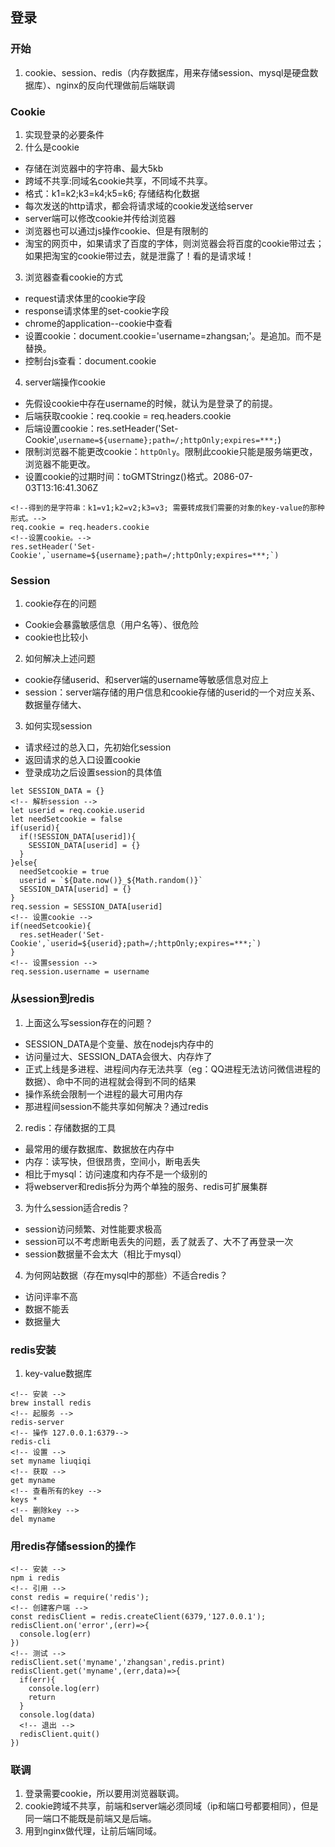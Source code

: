 ## 登录

### 开始

1. cookie、session、redis（内存数据库，用来存储session、mysql是硬盘数据库）、nginx的反向代理做前后端联调

### Cookie

1. 实现登录的必要条件
2. 什么是cookie
  + 存储在浏览器中的字符串、最大5kb
  + 跨域不共享:同域名cookie共享，不同域不共享。
  + 格式：k1=k2;k3=k4;k5=k6; 存储结构化数据
  + 每次发送的http请求，都会将请求域的cookie发送给server
  + server端可以修改cookie并传给浏览器
  + 浏览器也可以通过js操作cookie、但是有限制的
  + 淘宝的网页中，如果请求了百度的字体，则浏览器会将百度的cookie带过去；如果把淘宝的cookie带过去，就是泄露了！看的是请求域！
  
3. 浏览器查看cookie的方式
  + request请求体里的cookie字段
  + response请求体里的set-cookie字段
  + chrome的application--cookie中查看
  + 设置cookie：document.cookie='username=zhangsan;'。是追加。而不是替换。
  + 控制台js查看：document.cookie
  
4. server端操作cookie
  + 先假设cookie中存在username的时候，就认为是登录了的前提。
  + 后端获取cookie：req.cookie = req.headers.cookie
  + 后端设置cookie：res.setHeader('Set-Cookie',`username=${username};path=/;httpOnly;expires=***;`)
  + 限制浏览器不能更改cookie：`httpOnly`。限制此cookie只能是服务端更改，浏览器不能更改。
  + 设置cookie的过期时间：toGMTStringz()格式。2086-07-03T13:16:41.306Z
  
```
<!--得到的是字符串：k1=v1;k2=v2;k3=v3; 需要转成我们需要的对象的key-value的那种形式。-->
req.cookie = req.headers.cookie
<!--设置cookie。-->
res.setHeader('Set-Cookie',`username=${username};path=/;httpOnly;expires=***;`)
```
  
### Session

1. cookie存在的问题
  + Cookie会暴露敏感信息（用户名等）、很危险
  + cookie也比较小

2. 如何解决上述问题
  + cookie存储userid、和server端的username等敏感信息对应上
  + session：server端存储的用户信息和cookie存储的userid的一个对应关系、数据量存储大、 

3. 如何实现session
  + 请求经过的总入口，先初始化session
  + 返回请求的总入口设置cookie
  + 登录成功之后设置session的具体值


```
let SESSION_DATA = {}
<!-- 解析session -->
let userid = req.cookie.userid
let needSetcookie = false
if(userid){
  if(!SESSION_DATA[userid]){
    SESSION_DATA[userid] = {}
  }
}else{
  needSetcookie = true
  userid = `${Date.now()}_${Math.random()}`
  SESSION_DATA[userid] = {}
}
req.session = SESSION_DATA[userid]
<!-- 设置cookie -->
if(needSetcookie){
  res.setHeader('Set-Cookie',`userid=${userid};path=/;httpOnly;expires=***;`)
}
<!-- 设置session -->
req.session.username = username
```

### 从session到redis

1. 上面这么写session存在的问题？
  + SESSION_DATA是个变量、放在nodejs内存中的
  + 访问量过大、SESSION_DATA会很大、内存炸了
  + 正式上线是多进程、进程间内存无法共享（eg：QQ进程无法访问微信进程的数据）、命中不同的进程就会得到不同的结果
  + 操作系统会限制一个进程的最大可用内存
  + 那进程间session不能共享如何解决？通过redis

2. redis：存储数据的工具
  + 最常用的缓存数据库、数据放在内存中
  + 内存：读写快，但很昂贵，空间小，断电丢失
  + 相比于mysql：访问速度和内存不是一个级别的
  + 将webserver和redis拆分为两个单独的服务、redis可扩展集群

3. 为什么session适合redis？
  + session访问频繁、对性能要求极高
  + session可以不考虑断电丢失的问题，丢了就丢了、大不了再登录一次
  + session数据量不会太大（相比于mysql）

4. 为何网站数据（存在mysql中的那些）不适合redis？
  + 访问评率不高
  + 数据不能丢
  + 数据量大

### redis安装

1. key-value数据库

```
<!-- 安装 -->
brew install redis
<!-- 起服务 -->
redis-server
<!-- 操作 127.0.0.1:6379-->
redis-cli
<!-- 设置 -->
set myname liuqiqi
<!-- 获取 -->
get myname
<!-- 查看所有的key -->
keys *
<!-- 删除key -->
del myname
```

### 用redis存储session的操作


```
<!-- 安装 -->
npm i redis
<!-- 引用 -->
const redis = require('redis');
<!-- 创建客户端 -->
const redisClient = redis.createClient(6379,'127.0.0.1');
redisClient.on('error',(err)=>{
  console.log(err)
})
<!-- 测试 -->
redisClient.set('myname','zhangsan',redis.print)
redisClient.get('myname',(err,data)=>{
  if(err){
    console.log(err)
    return 
  }
  console.log(data)
  <!-- 退出 -->
  redisClient.quit()
})
```


### 联调

1. 登录需要cookie，所以要用浏览器联调。
2. cookie跨域不共享，前端和server端必须同域（ip和端口号都要相同），但是同一端口不能既是前端又是后端。
3. 用到nginx做代理，让前后端同域。










